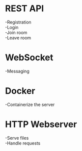 # REST API
-Registration \
-Login \
-Join room \
-Leave room

# WebSocket
-Messaging

# Docker
-Containerize the server

# HTTP Webserver
-Serve files \
-Handle requests